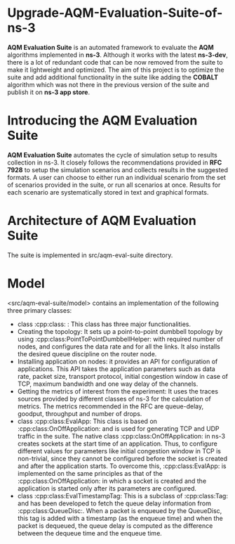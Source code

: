 # Upgrade-AQM-Evaluation-Suite-of-ns-3
**AQM Evaluation Suite** is an automated framework to evaluate the **AQM** algorithms implemented in **ns-3**. Although it works with the latest **ns-3-dev**, there is a lot of redundant code that can be now removed from the suite to make it lightweight and optimized. The aim of this project is to optimize the suite and add additional functionality in the suite like adding the **COBALT** algorithm which was not there in the previous version of the suite and publish it on **ns-3 app store**.
# Introducing the AQM Evaluation Suite
**AQM Evaluation Suite** automates the cycle of simulation setup to results collection in ns-3. It closely follows the recommendations provided in **RFC 7928** to setup the simulation scenarios and collects results in the suggested formats. A user can choose to either run an individual scenario from the set of scenarios provided in the suite, or run all scenarios at once. Results for each scenario are systematically stored in text and graphical formats.
# Architecture of AQM Evaluation Suite
The suite is implemented in src/aqm-eval-suite directory.
# Model
<src/aqm-eval-suite/model> contains an implementation of the following three primary classes:
- class :cpp:class: <EvaluationTopology> : This class has three major functionalities.
- Creating the topology: It sets up a point-to-point dumbbell topology by using :cpp:class:PointToPointDumbbellHelper: with required number of nodes, and configures the data rate and for all the links. It also installs the desired queue discipline on the router node.
- Installing application on nodes: it provides an API for configuration of applications. This API takes the application parameters such as data rate, packet size, transport protocol, initial congestion window in case of TCP, maximum bandwidth and one way delay of the channels.
- Getting the metrics of interest from the experiment: It uses the traces sources provided by different classes of ns-3 for the calculation of metrics. The metrics recommended in the RFC are queue-delay, goodput, throughput and number of drops.
- class :cpp:class:EvalApp: This class is based on :cpp:class:OnOffApplication: and is used for generating TCP and UDP traffic in the suite. The native class :cpp:class:OnOffApplication: in ns-3 creates sockets at the start time of an application. Thus, to configure different values for parameters like initial congestion window in TCP is non-trivial, since they cannot be configured before the socket is created and after the application starts. To overcome this, :cpp:class:EvalApp: is implemented on the same principles as that of the :cpp:class:OnOffApplication: in which a socket is created and the application is started only after its parameters are configured.
- class :cpp:class:EvalTimestampTag: This is a subclass of :cpp:class:Tag: and has been developed to fetch the queue delay information from :cpp:class:QueueDisc:. When a packet is enqueued by the QueueDisc, this tag is added with a timestamp (as the enqueue time) and when the packet is dequeued, the queue delay is computed as the difference between the dequeue time and the enqueue time.
